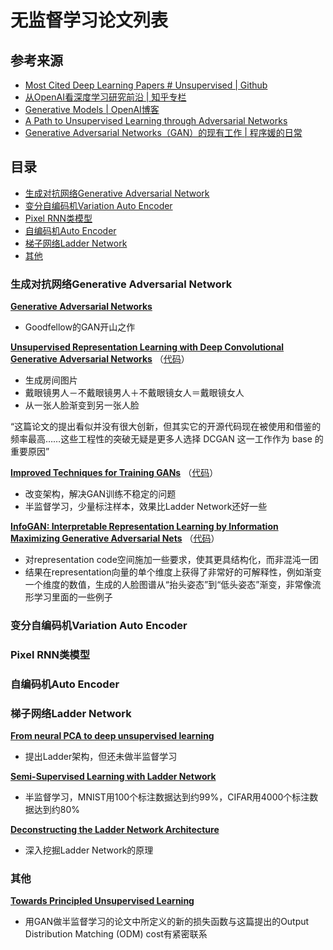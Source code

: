 # 无监督学习论文列表

## 参考来源
- [Most Cited Deep Learning Papers # Unsupervised | Github](https://github.com/terryum/awesome-deep-learning-papers#unsupervised)
- [从OpenAI看深度学习研究前沿 | 知乎专栏](https://zhuanlan.zhihu.com/p/20924929?f3fb8ead20=2fe7890562ecdbf5998ce5a6c0a1ba08)
- [Generative Models | OpenAI博客](https://openai.com/blog/generative-models/)
- [A Path to Unsupervised Learning through Adversarial Networks](https://code.facebook.com/posts/1587249151575490/a-path-to-unsupervised-learning-through-adversarial-networks/)
- [Generative Adversarial Networks（GAN）的现有工作 | 程序媛的日常](http://chuansong.me/n/317902651864)

## 目录
- [生成对抗网络Generative Adversarial Network](#生成对抗网络generative-adversarial-network)
- [变分自编码机Variation Auto Encoder](#变分自编码机variation-auto-encoder)
- [Pixel RNN类模型](#pixel-rnn类模型)
- [自编码机Auto Encoder](#自编码机auto-encoder)
- [梯子网络Ladder Network](#梯子网络ladder-network)
- [其他](#其他)

### 生成对抗网络Generative Adversarial Network

[**Generative Adversarial Networks**](https://www.google.com/url?sa=t&rct=j&q=&esrc=s&source=web&cd=1&cad=rja&uact=8&ved=0ahUKEwjuloXYjK3OAhUKzGMKHaKxBC0QFggjMAA&url=http%3A%2F%2Farxiv.org%2Fabs%2F1406.2661&usg=AFQjCNFS1L_w3b2OCDuQ6-mYYyJS8QY6zg&sig2=95g44Ovfcoqohs3mP2lTqg)
- Goodfellow的GAN开山之作

[**Unsupervised Representation Learning with Deep Convolutional Generative Adversarial Networks**](https://www.google.com/url?sa=t&rct=j&q=&esrc=s&source=web&cd=1&cad=rja&uact=8&ved=0ahUKEwjOwZD7jK3OAhUDzGMKHaYWCSUQFgghMAA&url=https%3A%2F%2Farxiv.org%2Fabs%2F1511.06434&usg=AFQjCNEv8dvUWUCZ0tDm8R9lro2Pzr4tlA&sig2=wE2SZocVhO_gYZfpVOugaQ)
（[代码](https://github.com/Newmu/dcgan_code)）
- 生成房间图片
- 戴眼镜男人－不戴眼镜男人＋不戴眼镜女人＝戴眼镜女人
- 从一张人脸渐变到另一张人脸

“这篇论文的提出看似并没有很大创新，但其实它的开源代码现在被使用和借鉴的频率最高……这些工程性的突破无疑是更多人选择 DCGAN 这一工作作为 base 的重要原因”

[**Improved Techniques for Training GANs**](https://www.google.com/url?sa=t&rct=j&q=&esrc=s&source=web&cd=1&cad=rja&uact=8&ved=0ahUKEwjj-dyWja3OAhVH72MKHfcYDiIQFggeMAA&url=https%3A%2F%2Farxiv.org%2Fabs%2F1606.03498&usg=AFQjCNH9R9u-Ebipy1XHgBsLZ-7t7r-CXQ&sig2=O2LZ0ZODToCBQMYZ_XgFtw)
（[代码](https://github.com/openai/improved-gan)）
- 改变架构，解决GAN训练不稳定的问题
- 半监督学习，少量标注样本，效果比Ladder Network还好一些

[**InfoGAN: Interpretable Representation Learning by Information Maximizing Generative Adversarial Nets**](https://www.google.com/url?sa=t&rct=j&q=&esrc=s&source=web&cd=1&cad=rja&uact=8&ved=0ahUKEwiTm6moja3OAhVK8mMKHdQ2BAwQFgghMAA&url=https%3A%2F%2Farxiv.org%2Fabs%2F1606.03657&usg=AFQjCNGy7-s6T1gZuzIde9THTPhRK-jN-g&sig2=mr3KkIjmVQW3ExkxcpfYcw)
（[代码](https://github.com/openai/InfoGAN)）
- 对representation code空间施加一些要求，使其更具结构化，而非混沌一团
- 结果在representation向量的单个维度上获得了非常好的可解释性，例如渐变一个维度的数值，生成的人脸图谱从“抬头姿态”到“低头姿态”渐变，非常像流形学习里面的一些例子

### 变分自编码机Variation Auto Encoder

### Pixel RNN类模型

### 自编码机Auto Encoder

### 梯子网络Ladder Network

[**From neural PCA to deep unsupervised learning**](https://www.google.com/url?sa=t&rct=j&q=&esrc=s&source=web&cd=1&cad=rja&uact=8&ved=0ahUKEwjj_-C3ja3OAhUK32MKHaViDRwQFgghMAA&url=https%3A%2F%2Farxiv.org%2Fabs%2F1411.7783&usg=AFQjCNHAMauvzOUKleJfSm7SmtvuieM5kw&sig2=ZuH9EwcTERyQXH0k9HSiig)
- 提出Ladder架构，但还未做半监督学习

[**Semi-Supervised Learning with Ladder Network**](https://www.google.com/url?sa=t&rct=j&q=&esrc=s&source=web&cd=1&cad=rja&uact=8&ved=0ahUKEwjtmeXCja3OAhVV92MKHUT8BjIQFggjMAA&url=https%3A%2F%2Farxiv.org%2Fabs%2F1507.02672&usg=AFQjCNETu0cUzwTjH-qZBZKOsmzW50jcHA&sig2=HwFGoPMUNk44bgwfpEkoXw)
- 半监督学习，MNIST用100个标注数据达到约99%，CIFAR用4000个标注数据达到约80%

[**Deconstructing the Ladder Network Architecture**](https://www.google.com/url?sa=t&rct=j&q=&esrc=s&source=web&cd=1&cad=rja&uact=8&ved=0ahUKEwiJod7Mja3OAhUD2mMKHaxvCiEQFggeMAA&url=http%3A%2F%2Farxiv.org%2Fabs%2F1511.06430&usg=AFQjCNHdQM5JmcBQKCMgEJieRjud_ltpPA&sig2=cowT-WoNelvdTaJB1W2XEw)
- 深入挖掘Ladder Network的原理

### 其他

[**Towards Principled Unsupervised Learning**](https://www.google.com/url?sa=t&rct=j&q=&esrc=s&source=web&cd=1&cad=rja&uact=8&ved=0ahUKEwjyrZzWja3OAhVG8WMKHVRWCBkQFggjMAA&url=http%3A%2F%2Farxiv.org%2Fabs%2F1511.06440&usg=AFQjCNFLfPsG4o55oKPcObe17iahHnWvVg&sig2=9yLMnrfBSAz6JYqP4mc7Tg)
- 用GAN做半监督学习的论文中所定义的新的损失函数与这篇提出的Output Distribution Matching (ODM) cost有紧密联系
